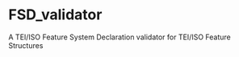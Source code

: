FSD_validator
=============

A TEI/ISO Feature System Declaration validator for TEI/ISO Feature Structures
